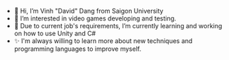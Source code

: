 - 👋 Hi, I’m Vinh "David" Dang from Saigon University
- 👀 I’m interested in video games developing and testing.
- 🌱 Due to current job's requirements, I’m currently learning and working on how to use Unity and C#
- ✨ I'm always willing to learn more about new techniques and programming languages to improve myself. 

<!---
ddnv286/ddnv286 is a ✨ special ✨ repository because its `README.md` (this file) appears on your GitHub profile.
You can click the Preview link to take a look at your changes.
--->
